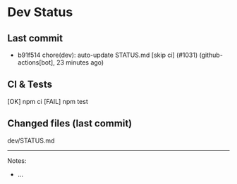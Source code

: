 # Dev Status

## Last commit
- b91f514 chore(dev): auto-update STATUS.md [skip ci] (#1031) (github-actions[bot], 23 minutes ago)
## CI & Tests
[OK] npm ci
[FAIL] npm test

## Changed files (last commit)
dev/STATUS.md

---
Notes:
- ...
